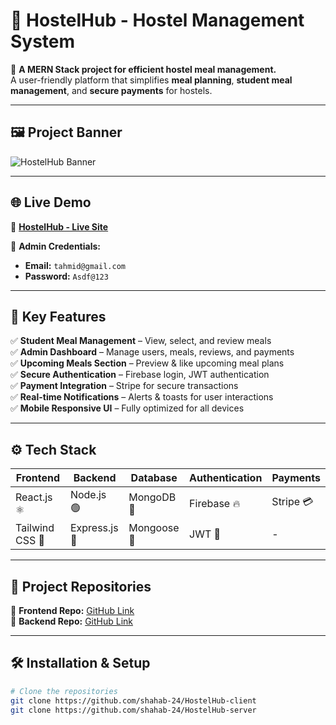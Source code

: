 # 📌 HostelHub - Hostel Management System  

🚀 **A MERN Stack project for efficient hostel meal management.**  
A user-friendly platform that simplifies **meal planning**, **student meal management**, and **secure payments** for hostels.

---

## 🖼️ Project Banner  
![HostelHub Banner](screencapture-hostelhub-f7524-web-app-2025-02-05-06_46_21.png)

---

## 🌐 Live Demo  
🔗 **[HostelHub - Live Site](https://hostelhub-f7524.web.app/)**  

🔑 **Admin Credentials:**  
- **Email:** `tahmid@gmail.com`  
- **Password:** `Asdf@123`  

---

## 📌 Key Features  

✅ **Student Meal Management** – View, select, and review meals  
✅ **Admin Dashboard** – Manage users, meals, reviews, and payments  
✅ **Upcoming Meals Section** – Preview & like upcoming meal plans  
✅ **Secure Authentication** – Firebase login, JWT authentication  
✅ **Payment Integration** – Stripe for secure transactions  
✅ **Real-time Notifications** – Alerts & toasts for user interactions  
✅ **Mobile Responsive UI** – Fully optimized for all devices  

---

## ⚙️ Tech Stack  

| Frontend | Backend | Database | Authentication | Payments |
|----------|---------|----------|---------------|----------|
| React.js ⚛ | Node.js 🟢 | MongoDB 🍃 | Firebase 🔥 | Stripe 💳 |
| Tailwind CSS 🎨 | Express.js 🚀 | Mongoose 📄 | JWT 🔐 | - |

---

## 📂 Project Repositories  

🔹 **Frontend Repo:** [GitHub Link](https://github.com/shahab-24/HostelHub-client)  
🔹 **Backend Repo:** [GitHub Link](https://github.com/shahab-24/HostelHub-server)  

---

## 🛠 Installation & Setup  

```sh
# Clone the repositories
git clone https://github.com/shahab-24/HostelHub-client
git clone https://github.com/shahab-24/HostelHub-server
